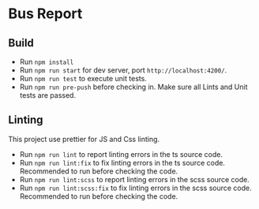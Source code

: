 # Bus Report

## Build
- Run `npm install`
- Run `npm run start` for dev server, port `http://localhost:4200/`.
- Run `npm run test` to execute unit tests.
- Run `npm run pre-push` before checking in. Make sure all Lints and Unit tests are passed.

## Linting

This project use prettier for JS and Css linting.

- Run `npm run lint` to report linting errors in the ts source code.
- Run `npm run lint:fix` to fix linting errors in the ts source code. Recommended to run before checking the code.
- Run `npm run lint:scss` to report linting errors in the scss source code.
- Run `npm run lint:scss:fix` to fix linting errors in the scss source code. Recommended to run before checking the code.

